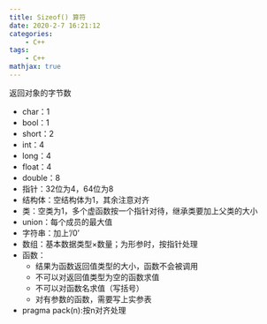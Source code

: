 ```yaml
---
title: Sizeof() 算符
date: 2020-2-7 16:21:12
categories:
    - C++
tags: 
    - C++
mathjax: true
---
```


返回对象的字节数
* char：1
* bool：1
* short：2
* int：4
* long：4
* float：4
* double：8
* 指针：32位为4，64位为8
* 结构体：空结构体为1，其余注意对齐
* 类：空类为1，多个虚函数按一个指针对待，继承类要加上父类的大小
* union：每个成员的最大值
* 字符串：加上’/0’
* 数组：基本数据类型×数量；为形参时，按指针处理
* 函数：
	* 结果为函数返回值类型的大小，函数不会被调用
	* 不可以对返回值类型为空的函数求值
	* 不可以对函数名求值（写括号）
	* 对有参数的函数，需要写上实参表
* pragma pack(n):按n对齐处理